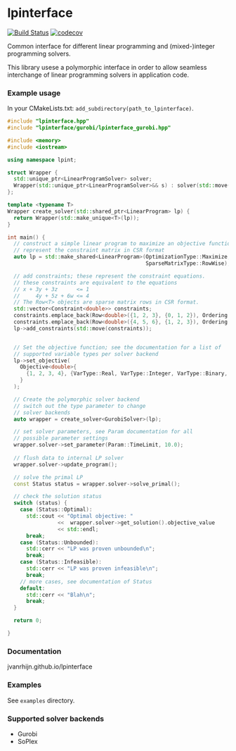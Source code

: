 # lpinterface

[![Build Status](https://travis-ci.org/Jvanrhijn/lpinterface.svg?branch=master)](https://travis-ci.org/Jvanrhijn/lpinterface)
[![codecov](https://codecov.io/gh/Jvanrhijn/lpinterface/branch/master/graph/badge.svg)](https://codecov.io/gh/Jvanrhijn/lpinterface)

Common interface for different linear programming and (mixed-)integer programming solvers.

This library usese a polymorphic interface in order to allow seamless interchange of
linear programming solvers in application code.

### Example usage

In your CMakeLists.txt: `add_subdirectory(path_to_lpinterface)`.

~~~cpp
#include "lpinterface.hpp"
#include "lpinterface/gurobi/lpinterface_gurobi.hpp"

#include <memory>
#include <iostream>

using namespace lpint;

struct Wrapper {
  std::unique_ptr<LinearProgramSolver> solver;
  Wrapper(std::unique_ptr<LinearProgramSolver>&& s) : solver(std::move(s)) {}
};

template <typename T>
Wrapper create_solver(std::shared_ptr<LinearProgram> lp) {
  return Wrapper(std::make_unique<T>(lp));
}

int main() {
  // construct a simple linear program to maximize an objective function
  // represent the constraint matrix in CSR format
  auto lp = std::make_shared<LinearProgram>(OptimizationType::Maximize, 
                                            SparseMatrixType::RowWise);

  // add constraints; these represent the constraint equations.
  // these constraints are equivalent to the equations
  // x + 3y + 3z      <= 1
  //     4y + 5z + 6w <= 4
  // The Row<T> objects are sparse matrix rows in CSR format.
  std::vector<Constraint<double>> constraints;
  constraints.emplace_back(Row<double>({1, 2, 3}, {0, 1, 2}), Ordering::LEQ, 1.0);
  constraints.emplace_back(Row<double>({4, 5, 6}, {1, 2, 3}), Ordering::LEQ, 4.0);
  lp->add_constraints(std::move(constraints));


  // Set the objective function; see the documentation for a list of
  // supported variable types per solver backend
  lp->set_objective(
    Objective<double>{
      {1, 2, 3, 4}, {VarType::Real, VarType::Integer, VarType::Binary, VarType::Real}
    }
  );

  // Create the polymorphic solver backend
  // switch out the type parameter to change
  // solver backends 
  auto wrapper = create_solver<GurobiSolver>(lp);

  // set solver parameters, see Param documentation for all
  // possible parameter settings
  wrapper.solver->set_parameter(Param::TimeLimit, 10.0);
  
  // flush data to internal LP solver
  wrapper.solver->update_program();

  // solve the primal LP
  const Status status = wrapper.solver->solve_primal();

  // check the solution status
  switch (status) {
    case (Status::Optimal):
      std::cout << "Optimal objective: " 
                <<  wrapper.solver->get_solution().objective_value 
                << std::endl;
      break;
    case (Status::Unbounded):
      std::cerr << "LP was proven unbounded\n";
      break;
    case (Status::Infeasible):
      std::cerr << "LP was proven infeasible\n";
      break;
    // more cases, see documentation of Status
    default:
      std::cerr << "Blah\n";
      break;
  }

  return 0;

}
~~~

### Documentation

jvanrhijn.github.io/lpinterface

### Examples

See `examples` directory.

### Supported solver backends

* Gurobi
* SoPlex
